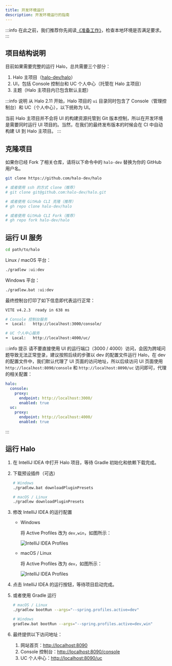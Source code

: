 ```yaml
---
title: 开发环境运行
description: 开发环境运行的指南
---
```


:::info
在此之前，我们推荐你先阅读[《准备工作》](./prepare)，检查本地环境是否满足要求。
:::

## 项目结构说明

目前如果需要完整的运行 Halo，总共需要三个部分：

1. Halo 主项目（[halo-dev/halo](https://github.com/halo-dev/halo)）
2. UI，包括 Console 控制台和 UC 个人中心（托管在 Halo 主项目）
3. 主题（Halo 主项目内已包含默认主题）

:::info 说明
从 Halo 2.11 开始，Halo 项目的 `ui` 目录同时包含了 Console（管理控制台）和 UC（个人中心），以下统称为 UI。

当前 Halo 主项目并不会将 UI 的构建资源托管到 Git 版本控制，所以在开发环境是需要同时运行 UI 项目的。当然，在我们的最终发布版本的时候会在 CI 中自动构建 UI 到 Halo 主项目。
:::

## 克隆项目

如果你已经 Fork 了相关仓库，请将以下命令中的 `halo-dev` 替换为你的 GitHub 用户名。

```bash
git clone https://github.com/halo-dev/halo

# 或者使用 ssh 的方式 clone（推荐）
# git clone git@github.com:halo-dev/halo.git

# 或者使用 GitHub CLI 克隆（推荐）
# gh repo clone halo-dev/halo 

# 或者使用 GitHub CLI Fork（推荐）
# gh repo fork halo-dev/halo
```

## 运行 UI 服务

```bash
cd path/to/halo
```

Linux / macOS 平台：

```bash
./gradlew :ui:dev
```

Windows 平台：

```bash
./gradlew.bat :ui:dev
```

最终控制台打印了如下信息即代表运行正常：

```bash
VITE v4.2.3  ready in 638 ms

# Console 控制台服务
➜  Local:   http://localhost:3000/console/

# UC 个人中心服务
➜  Local:   http://localhost:4000/uc/
```

:::info 提示
请不要直接使用 UI 的运行端口（3000 / 4000）访问，会因为跨域问题导致无法正常登录，建议按照后续的步骤以 dev 的配置文件运行 Halo，在 dev 的配置文件中，我们默认代理了 UI 页面的访问地址，所以后续访问 UI 页面使用 `http://localhost:8090/console` 和 `http://localhost:8090/uc` 访问即可，代理的相关配置：

```yaml
halo:
  console:
    proxy:
      endpoint: http://localhost:3000/
      enabled: true
  uc:
    proxy:
      endpoint: http://localhost:4000/
      enabled: true
```

:::

## 运行 Halo

1. 在 IntelliJ IDEA 中打开 Halo 项目，等待 Gradle 初始化和依赖下载完成。

2. 下载预设插件（可选）

    ```bash
    # Windows
    ./gradlew.bat downloadPluginPresets

    # macOS / Linux
    ./gradlew downloadPluginPresets
    ```

3. 修改 IntelliJ IDEA 的运行配置

    - Windows

      将 Active Profiles 改为 `dev,win`，如图所示：

      ![IntelliJ IDEA Profiles](/img/developer-run/IntelliJ-IDEA-Profiles-Win.png)

    - macOS / Linux

      将 Active Profiles 改为 `dev`，如图所示：

      ![IntelliJ IDEA Profiles](/img/developer-run/IntelliJ-IDEA-Profiles-macOS.png)

4. 点击 IntelliJ IDEA 的运行按钮，等待项目启动完成。

5. 或者使用 Gradle 运行

    ```bash
    # macOS / Linux
    ./gradlew bootRun --args="--spring.profiles.active=dev"

    # Windows
    gradlew.bat bootRun --args="--spring.profiles.active=dev,win"
    ```

6. 最终提供以下访问地址：
   1. 网站首页：[http://localhost:8090](http://localhost:8090)
   2. Console 控制台：[http://localhost:8090/console](http://localhost:8090/console)
   3. UC 个人中心：[http://localhost:8090/uc](http://localhost:8090/uc)

